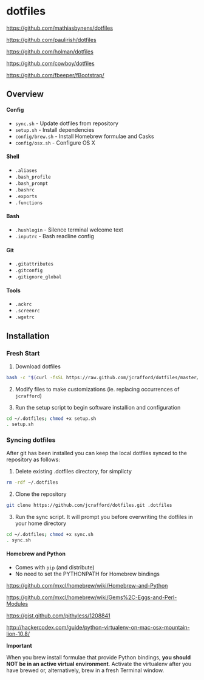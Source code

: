 # dotfiles

https://github.com/mathiasbynens/dotfiles

https://github.com/paulirish/dotfiles

https://github.com/holman/dotfiles

https://github.com/cowboy/dotfiles

https://github.com/fbeeper/fBootstrap/

## Overview

#### Config
* `sync.sh` - Update dotfiles from repository
* `setup.sh` - Install dependencies
* `config/brew.sh` - Install Homebrew formulae and Casks
* `config/osx.sh` - Configure OS X

#### Shell
* `.aliases`
* `.bash_profile`
* `.bash_prompt`
* `.bashrc`
* `.exports`
* `.functions`

#### Bash
* `.hushlogin` - Silence terminal welcome text
* `.inputrc` - Bash readline config

#### Git
* `.gitattributes`
* `.gitconfig`
* `.gitignore_global`

#### Tools
* `.ackrc`
* `.screenrc`
* `.wgetrc`

## Installation

### Fresh Start

1. Download dotfiles

```bash
bash -c "$(curl -fsSL https://raw.github.com/jcrafford/dotfiles/master/bin/dotfiles)" && source ~/.bashrc
```

2. Modify files to make customizations (ie. replacing occurrences of `jcrafford`)

3. Run the setup script to begin software installion and configuration

```bash
cd ~/.dotfiles; chmod +x setup.sh
. setup.sh
```

### Syncing dotfiles

After git has been installed you can keep the local dotfiles synced to the repository as follows:

1. Delete existing .dotfiles directory, for simplicty

```bash
rm -rdf ~/.dotfiles
```

2. Clone the repository

```bash
git clone https://github.com/jcrafford/dotfiles.git .dotfiles
```

3. Run the sync script. It will prompt you before overwriting the dotfiles in your home directory

```bash
cd ~/.dotfiles; chmod +x sync.sh
. sync.sh
```

#### Homebrew and Python

  * Comes with ```pip``` (and distribute)
  * No need to set the PYTHONPATH for Homebrew bindings

https://github.com/mxcl/homebrew/wiki/Homebrew-and-Python

https://github.com/mxcl/homebrew/wiki/Gems%2C-Eggs-and-Perl-Modules

https://gist.github.com/pithyless/1208841

http://hackercodex.com/guide/python-virtualenv-on-mac-osx-mountain-lion-10.8/

__Important__

When you brew install formulae that provide Python bindings, **you should NOT be in an active virtual environment**.
Activate the virtualenv after you have brewed or, alternatively, brew in a fresh Terminal window.
